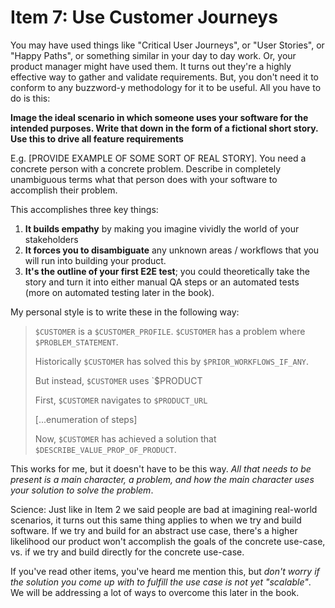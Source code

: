 # Item 7: Use Customer Journeys

You may have used things like "Critical User Journeys", or "User Stories", or "Happy Paths", or something similar
in your day to day work. Or, your product manager might have used them. It turns out they're a highly effective way
to gather and validate requirements. But, you don't need it to conform to any buzzword-y methodology for it to be useful. All you have to do is this:

**Image the ideal scenario in which someone uses your software for the intended purposes. Write that down in the form of a fictional short story. Use this to drive all feature requirements**

E.g. [PROVIDE EXAMPLE OF SOME SORT OF REAL STORY]. You need a concrete person with a concrete problem. Describe in completely unambiguous terms what that person does with your software to accomplish their problem.

This accomplishes three key things:

1. **It builds empathy** by making you imagine vividly the world of your stakeholders
1. **It forces you to disambiguate** any unknown areas / workflows that you will run into building your product.
1. **It's the outline of your first E2E test**; you could theoretically take the story and turn it into either manual QA steps or an automated tests (more on automated testing later in the book).

My personal style is to write these in the following way:

> `$CUSTOMER` is a `$CUSTOMER_PROFILE`. `$CUSTOMER` has a problem where `$PROBLEM_STATEMENT`.
>
> Historically `$CUSTOMER` has solved this by `$PRIOR_WORKFLOWS_IF_ANY`.
>
> But instead, `$CUSTOMER` uses `$PRODUCT
>
> First, `$CUSTOMER` navigates to `$PRODUCT_URL`
>
> [...enumeration of steps]
>
> Now, `$CUSTOMER` has achieved a solution that `$DESCRIBE_VALUE_PROP_OF_PRODUCT`.

This works for me, but it doesn't have to be this way. _All that needs to be present is a main character, a problem, and how the main character uses your solution to solve the problem_.

Science: Just like in Item 2 we said people are bad at imagining real-world scenarios, it turns out this same thing applies to when we try and build software. If we try and build for an abstract use case, there's a higher likelihood our product won't accomplish the goals of the concrete use-case, vs. if we try and build directly for the concrete use-case.

If you've read other items, you've heard me mention this, but _don't worry if the solution you come up with to fulfill the use case is not yet "scalable"_. We will be addressing a lot of ways to overcome this later in the book.
